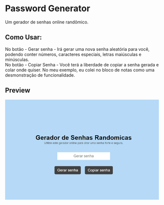 # Password Generator
Um gerador de senhas online randômico. 

## Como Usar: 
No botão - Gerar senha - Irá gerar uma nova senha aleatória para você, podendo conter números, caracteres especiais, letras maiúsculas e minúsculas. </br>
No botão - Copiar Senha - Você terá a liberdade de copiar a senha gerada e colar onde quiser. No meu exemplo, eu colei no bloco de notas como uma desmonstração de funcionalidade. 

## Preview
![animação](https://github.com/LorraineF-A/password-generator/blob/main/assents/Anima%C3%A7%C3%A3o-password-generator.gif)
